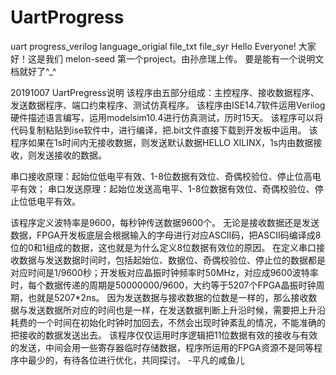 
# UartProgress
uart progress_verilog language_origial file_txt file_syr
Hello Everyone!
大家好！这是我们 melon-seed 第一个project。由孙彦瑞上传。
要是能有一个说明文档就好了^_^


20191007
UartPregress说明
该程序由五部分组成：主控程序、接收数据程序、发送数据程序、端口约束程序、测试仿真程序。
该程序由ISE14.7软件运用Verilog硬件描述语言编写，运用modelsim10.4进行仿真测试，历时15天。
该程序可以将代码复制粘贴到ise软件中，进行编译，把.bit文件直接下载到开发板中运用。
该程序如果在1s时间内无接收数据，则发送默认数据HELLO XILINX，1s内由数据接收，则发送接收的数据。

串口接收原理：起始位低电平有效、1-8位数据有效位、奇偶校验位、停止位高电平有效；
串口发送原理：起始位发送高电平、1-8位数据有效位、奇偶校验位、停止位低电平有效。

该程序定义波特率是9600，每秒钟传送数据9600个。
无论是接收数据还是发送数据，FPGA开发板底层会根据输入的字母进行对应ASCII码，把ASCII码编译成8位的0和1组成的数据，这也就是为什么定义8位数据有效位的原因。
在定义串口接收数据与发送数据时间时，包括起始位、数据位、奇偶校验位、停止位的数据都是对应时间是1/9600秒；开发板对应晶振时钟频率时50MHz，对应成9600波特率时，每个数据传递的周期是50000000/9600，大约等于5207个FPGA晶振时钟周期，也就是5207*2ns。
因为发送数据与接收数据的位数是一样的，那么接收数据与发送数据所对应的时间也是一样，在发送数据判断上升沿时候，需要把上升沿耗费的一个时间在初始化时钟时加回去，不然会出现时钟紊乱的情况，不能准确的把接收的数据发送出去。
该程序仅仅运用时序逻辑把11位数据有效的接收与有效的发送，中间会用一些寄存器临时存储数据，程序所运用的FPGA资源不是同等程序中最少的，有待各位进行优化，共同探讨。
-平凡的咸鱼儿
